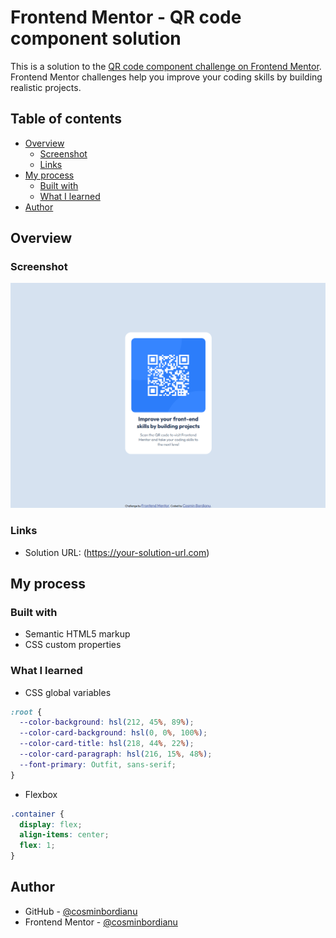 # Frontend Mentor - QR code component solution

This is a solution to the [QR code component challenge on Frontend Mentor](https://www.frontendmentor.io/challenges/qr-code-component-iux_sIO_H). Frontend Mentor challenges help you improve your coding skills by building realistic projects.

## Table of contents

- [Overview](#overview)
  - [Screenshot](#screenshot)
  - [Links](#links)
- [My process](#my-process)
  - [Built with](#built-with)
  - [What I learned](#what-i-learned)
- [Author](#author)

## Overview

### Screenshot

![Screenshot](./Screenshot.png)

### Links

- Solution URL: (https://your-solution-url.com)

## My process

### Built with

- Semantic HTML5 markup
- CSS custom properties

### What I learned

- CSS global variables

```css
:root {
  --color-background: hsl(212, 45%, 89%);
  --color-card-background: hsl(0, 0%, 100%);
  --color-card-title: hsl(218, 44%, 22%);
  --color-card-paragraph: hsl(216, 15%, 48%);
  --font-primary: Outfit, sans-serif;
}
```

- Flexbox

```css
.container {
  display: flex;
  align-items: center;
  flex: 1;
}
```

## Author

- GitHub - [@cosminbordianu](https://github.com/cosminbordianu)
- Frontend Mentor - [@cosminbordianu](https://www.frontendmentor.io/profile/cosminbordianu)

